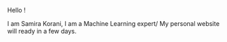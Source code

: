 Hello !

I am Samira Korani, I am a Machine Learning expert/
My personal website will ready in a few days.
